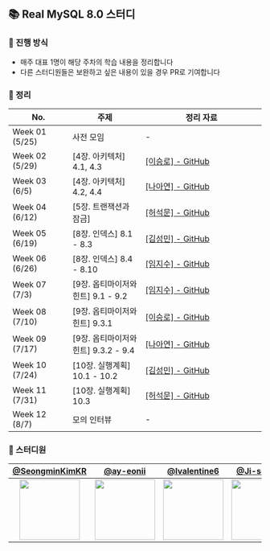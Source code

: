 ## 📚 Real MySQL 8.0 스터디

### 🏃 진행 방식

- 매주 대표 1명이 해당 주차의 학습 내용을 정리합니다
- 다른 스터디원들은 보완하고 싶은 내용이 있을 경우 PR로 기여합니다

### 🔗 정리

| No. <img width=150/> | 주제 <img width=200/>         | 정리 자료 <img width=400/>                                                                                          |
|----------------------|-----------------------------|-----------------------------------------------------------------------------------------------------------------|
| Week 01 (5/25)       | 사전 모임                       | -                                                                                                               |
| Week 02 (5/29)       | [4장. 아키텍처] 4.1, 4.3         | <a href="https://github.com/YAPP-Github/26th-Study-Real-MySQL/tree/4_1%2C4_3/4_1%2C4_3">[이승로] - GitHub</a> <br> |
| Week 03 (6/5)        | [4장. 아키텍처] 4.2, 4.4         | <a href="">[나아연] - GitHub</a> <br>                                                                              |
| Week 04 (6/12)       | [5장. 트랜잭션과 잠금]              | <a href="">[허석문] - GitHub</a> <br>                                                                              |
| Week 05 (6/19)       | [8장. 인덱스] 8.1 - 8.3         | <a href="">[김성민] - GitHub</a> <br>                                                                              |
| Week 06 (6/26)       | [8장. 인덱스] 8.4 - 8.10        | <a href="">[임지수] - GitHub</a> <br>                                                                              |
| Week 07 (7/3)        | [9장. 옵티마이저와 힌트] 9.1 - 9.2   | <a href="">[임지수] - GitHub</a> <br>                                                                              |
| Week 08 (7/10)       | [9장. 옵티마이저와 힌트] 9.3.1       | <a href="">[이승로] - GitHub</a> <br>                                                                              |
| Week 09 (7/17)       | [9장. 옵티마이저와 힌트] 9.3.2 - 9.4 | <a href="">[나아연] - GitHub</a> <br>                                                                              |
| Week 10 (7/24)       | [10장. 실행계획] 10.1 - 10.2     | <a href="">[김성민] - GitHub</a> <br>                                                                              |
| Week 11 (7/31)       | [10장. 실행계획] 10.3            | <a href="">[허석문] - GitHub</a> <br>                                                                              |
| Week 12 (8/7)        | 모의 인터뷰                      | -                                                                                                               |

### 🙋 스터디원

<div>

|                                 [@SeongminKimKR](https://github.com/SeongminKimKR)                                  |                                    [@ay-eonii](https://github.com/ay-eonii)                                    |                                  [@lvalentine6](https://github.com/lvalentine6)                                   |                                   [@Ji-soo708](https://github.com/Ji-soo708)                                    |                                     [@GGHDMS](https://github.com/GGHDMS)                                     |
|:-------------------------------------------------------------------------------------------------------------------:|:--------------------------------------------------------------------------------------------------------------:|:-----------------------------------------------------------------------------------------------------------------:|:---------------------------------------------------------------------------------------------------------------:|:------------------------------------------------------------------------------------------------------------:|
| <img src="https://avatars.githubusercontent.com/SeongminKimKR" width="120" height="120" style="object-fit: cover;"> | <img src="https://avatars.githubusercontent.com/ay-eonii" width="120" height="120" style="object-fit: cover;"> | <img src="https://avatars.githubusercontent.com/lvalentine6" width="120" height="120" style="object-fit: cover;"> | <img src="https://avatars.githubusercontent.com/Ji-soo708" width="120" height="120" style="object-fit: cover;"> | <img src="https://avatars.githubusercontent.com/GGHDMS" width="120" height="120" style="object-fit: cover;"> |

</div>
